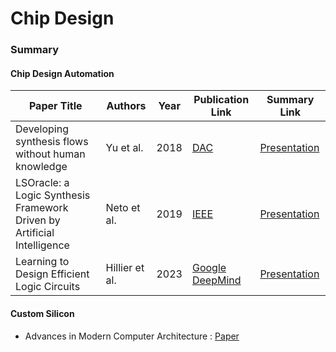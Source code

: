 # Chip Design

### Summary

#### Chip Design Automation
| Paper Title                                       | Authors          | Year | Publication Link                            | Summary Link |
|---------------------------------------------------|------------------|------|---------------------------------------------|----|
| Developing synthesis flows without human knowledge | Yu et al. | 2018 | [DAC](https://dl.acm.org/doi/10.1145/3195970.3196026) | [Presentation](./ML_LogicSynth.pdf) |
| LSOracle: a Logic Synthesis Framework Driven by Artificial Intelligence | Neto et al. | 2019 | [IEEE](https://ieeexplore.ieee.org/document/8942145) | [Presentation](./ML_LogicSynth.pdf) |
| Learning to Design Efficient Logic Circuits | Hillier et al. | 2023 | [Google DeepMind](https://deepmind.google/impact/optimizing-computer-systems-with-more-generalized-ai-tools/) | [Presentation](./ML_LogicSynth.pdf) |

#### Custom Silicon
- Advances in Modern Computer Architecture : [Paper](./Review_CustomSi.pdf)
